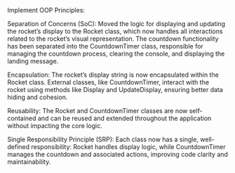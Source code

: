 Implement OOP Principles:

Separation of Concerns (SoC): Moved the logic for displaying and updating the rocket’s display to the Rocket class, which now handles all interactions related to the rocket’s visual representation. The countdown functionality has been separated into the CountdownTimer class, responsible for managing the countdown process, clearing the console, and displaying the landing message.

Encapsulation: The rocket’s display string is now encapsulated within the Rocket class. External classes, like CountdownTimer, interact with the rocket using methods like Display and UpdateDisplay, ensuring better data hiding and cohesion.

Reusability: The Rocket and CountdownTimer classes are now self-contained and can be reused and extended throughout the application without impacting the core logic.

Single Responsibility Principle (SRP): Each class now has a single, well-defined responsibility: Rocket handles display logic, while CountdownTimer manages the countdown and associated actions, improving code clarity and maintainability.

